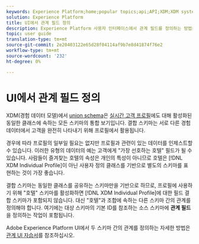```yaml
---
keywords: Experience Platform;home;popular topics;api;API;XDM;XDM system;experience data model;data model;ui;workspace;relationship;field;
solution: Experience Platform
title: UI에서 관계 필드 정의
description: Experience Platform 사용자 인터페이스에서 관계 필드를 정의하는 방법을 알아봅니다.
topic: user guide
translation-type: tm+mt
source-git-commit: 2e20403122e65d28f04114af9b7e8d41874f76e2
workflow-type: tm+mt
source-wordcount: '232'
ht-degree: 0%

---
```



# UI에서 관계 필드 정의

XDM(경험 데이터 모델)에서 [union schema](../../schema/composition.md#union)은 [실시간 고객 프로필](../../../profile/home.md)에도 대해 활성화된 동일한 클래스에 속하는 모든 스키마의 통합 보기입니다. 결합 스키마는 서로 다른 경험 데이터에서 고객을 완전히 나타내기 위해 프로필에서 활용됩니다.

경우에 따라 프로필의 일부일 필요는 없지만 프로필과 관련이 있는 데이터를 인제스트할 수 있습니다. 이러한 유형의 데이터의 예는 고객에게 &quot;가장 선호하는 호텔&quot; 필드가 될 수 있습니다. 사람들이 즐겨찾는 호텔의 속성은 개인의 특성이 아니므로 호텔은 [!DNL XDM Individual Profile]이 아닌 사용자 정의 클래스를 기반으로 별도의 스키마를 표현하는 것이 가장 좋습니다.

결합 스키마는 동일한 클래스를 공유하는 스키마만을 기반으로 하므로, 프로필에 사용하기 위해 &quot;호텔&quot; 스키마를 활성화하면 [!DNL XDM Individual Profile]에 대한 필드 결합 스키마가 포함되지 않습니다. 대신 &quot;호텔&quot;과 조합에 속하는 다른 스키마 간의 관계를 정의해야 합니다. 여기에는 대상 스키마의 기본 ID를 참조하는 소스 스키마에 **관계 필드**&#x200B;을 정의하는 작업이 포함됩니다.

Adobe Experience Platform UI에서 두 스키마 간의 관계를 정의하는 자세한 방법은 [관계 UI 자습서](../../tutorials/relationship-ui.md)를 참조하십시오.